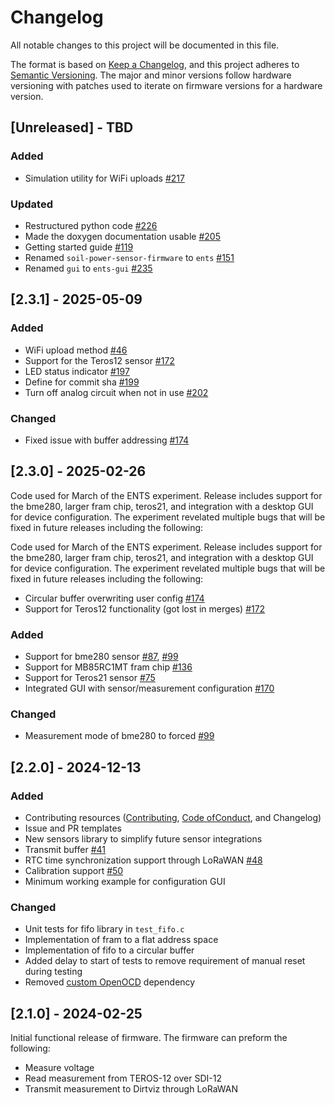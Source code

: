 # Changelog

All notable changes to this project will be documented in this file.

The format is based on [Keep a Changelog](https://keepachangelog.com/en/1.0.0/),
and this project adheres to
[Semantic Versioning](https://semver.org/spec/v2.0.0.html). The major and
minor versions follow hardware versioning with patches used to iterate on
firmware versions for a hardware version.

## [Unreleased] - TBD

### Added

- Simulation utility for WiFi uploads [#217](i217)

### Updated

- Restructured python code [#226](pr226)
- Made the doxygen documentation usable [#205](i205)
- Getting started guide [#119](i119)
- Renamed `soil-power-sensor-firmware` to `ents` [#151](i151)
- Renamed `gui` to `ents-gui` [#235](pr235)

[i119]: https://github.com/jlab-sensing/ENTS-node-firmware/issues/119
[i151]: https://github.com/jlab-sensing/ENTS-node-firmware/issues/151
[i205]: https://github.com/jlab-sensing/ENTS-node-firmware/issues/205
[i217]: https://github.com/jlab-sensing/ENTS-node-firmware/issues/217
[pr226]: https://github.com/jlab-sensing/ENTS-node-firmware/pull/226
[pr235]: https://github.com/jlab-sensing/ENTS-node-firmware/pull/235

## [2.3.1] - 2025-05-09

### Added

- WiFi upload method [#46](i46)
- Support for the Teros12 sensor [#172](i172)
- LED status indicator [#197](i197)
- Define for commit sha [#199](i199)
- Turn off analog circuit when not in use [#202](i202)

### Changed

- Fixed issue with buffer addressing [#174](i174)

[i46]: https://github.com/jlab-sensing/ENTS-node-firmware/issues/46
[i172]: https://github.com/jlab-sensing/ENTS-node-firmware/issues/172
[i174]: https://github.com/jlab-sensing/ENTS-node-firmware/issues/174
[i197]: https://github.com/jlab-sensing/ENTS-node-firmware/issues/197
[i199]: https://github.com/jlab-sensing/ENTS-node-firmware/issues/199
[i202]: https://github.com/jlab-sensing/ENTS-node-firmware/issues/202

## [2.3.0] - 2025-02-26

Code used for March of the ENTS experiment. Release includes support for the
bme280, larger fram chip, teros21, and integration with a desktop GUI for
device configuration. The experiment revelated multiple bugs that will be fixed
in future releases including the following:

Code used for March of the ENTS experiment. Release includes support for the
bme280, larger fram chip, teros21, and integration with a desktop GUI for
device configuration. The experiment revelated multiple bugs that will be fixed
in future releases including the following:

- Circular buffer overwriting user config [#174](https://github.com/jlab-sensing/ENTS-node-firmware/issues/174)
- Support for Teros12 functionality (got lost in merges) [#172](https://github.com/jlab-sensing/ENTS-node-firmware/issues/172)

### Added

- Support for bme280 sensor [#87](i87), [#99](i99)
- Support for MB85RC1MT fram chip [#136](i136)
- Support for Teros21 sensor [#75](i75)
- Integrated GUI with sensor/measurement configuration [#170](i170)

### Changed

- Measurement mode of bme280 to forced [#99](i99)

[i75]: https://github.com/jlab-sensing/ENTS-node-firmware/issues/75
[i87]: https://github.com/jlab-sensing/ENTS-node-firmware/issues/87
[i99]: https://github.com/jlab-sensing/ENTS-node-firmware/issues/99
[i136]: https://github.com/jlab-sensing/ENTS-node-firmware/issues/136
[i170]: https://github.com/jlab-sensing/ENTS-node-firmware/pull/170

## [2.2.0] - 2024-12-13

### Added
- Contributing resources ([Contributing](./CONTRIBUTING.md),
  [Code ofConduct](./CODE_OF_CONDUCT.md), and Changelog)
- Issue and PR templates
- New sensors library to simplify future sensor integrations
- Transmit buffer [#41](i41)
- RTC time synchronization support through LoRaWAN [#48](i48)
- Calibration support [#50](i50)
- Minimum working example for configuration GUI

### Changed

- Unit tests for fifo library in `test_fifo.c`
- Implementation of fram to a flat address space
- Implementation of fifo to a circular buffer
- Added delay to start of tests to remove requirement of manual reset during testing
- Removed [custom OpenOCD](https://github.com/jlab-sensing/tool-openocd) dependency

[i41]: https://github.com/jlab-sensing/soil-power-sensor-firmware/issues/41
[i48]: https://github.com/jlab-sensing/soil-power-sensor-firmware/issues/48
[i50]: https://github.com/jlab-sensing/ENTS-node-firmware/issues/50

## [2.1.0] - 2024-02-25

Initial functional release of firmware. The firmware can preform the following:

- Measure voltage
- Read measurement from TEROS-12 over SDI-12
- Transmit measurement to Dirtviz through LoRaWAN
